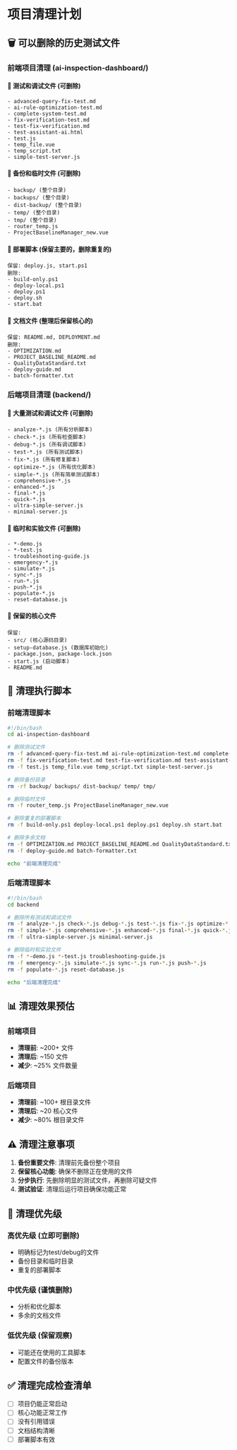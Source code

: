 # 项目清理计划

## 🗑️ 可以删除的历史测试文件

### 前端项目清理 (ai-inspection-dashboard/)

#### 📁 测试和调试文件 (可删除)
```
- advanced-query-fix-test.md
- ai-rule-optimization-test.md
- complete-system-test.md
- fix-verification-test.md
- test-fix-verification.md
- test-assistant-ai.html
- test.js
- temp_file.vue
- temp_script.txt
- simple-test-server.js
```

#### 📁 备份和临时文件 (可删除)
```
- backup/ (整个目录)
- backups/ (整个目录)
- dist-backup/ (整个目录)
- temp/ (整个目录)
- tmp/ (整个目录)
- router_temp.js
- ProjectBaselineManager_new.vue
```

#### 📁 部署脚本 (保留主要的，删除重复的)
```
保留: deploy.js, start.ps1
删除: 
- build-only.ps1
- deploy-local.ps1
- deploy.ps1
- deploy.sh
- start.bat
```

#### 📁 文档文件 (整理后保留核心的)
```
保留: README.md, DEPLOYMENT.md
删除:
- OPTIMIZATION.md
- PROJECT_BASELINE_README.md
- QualityDataStandard.txt
- deploy-guide.md
- batch-formatter.txt
```

### 后端项目清理 (backend/)

#### 📁 大量测试和调试文件 (可删除)
```
- analyze-*.js (所有分析脚本)
- check-*.js (所有检查脚本)
- debug-*.js (所有调试脚本)
- test-*.js (所有测试脚本)
- fix-*.js (所有修复脚本)
- optimize-*.js (所有优化脚本)
- simple-*.js (所有简单测试脚本)
- comprehensive-*.js
- enhanced-*.js
- final-*.js
- quick-*.js
- ultra-simple-server.js
- minimal-server.js
```

#### 📁 临时和实验文件 (可删除)
```
- *-demo.js
- *-test.js
- troubleshooting-guide.js
- emergency-*.js
- simulate-*.js
- sync-*.js
- run-*.js
- push-*.js
- populate-*.js
- reset-database.js
```

#### 📁 保留的核心文件
```
保留:
- src/ (核心源码目录)
- setup-database.js (数据库初始化)
- package.json, package-lock.json
- start.js (启动脚本)
- README.md
```

## 🧹 清理执行脚本

### 前端清理脚本
```bash
#!/bin/bash
cd ai-inspection-dashboard

# 删除测试文件
rm -f advanced-query-fix-test.md ai-rule-optimization-test.md complete-system-test.md
rm -f fix-verification-test.md test-fix-verification.md test-assistant-ai.html
rm -f test.js temp_file.vue temp_script.txt simple-test-server.js

# 删除备份目录
rm -rf backup/ backups/ dist-backup/ temp/ tmp/

# 删除临时文件
rm -f router_temp.js ProjectBaselineManager_new.vue

# 删除重复的部署脚本
rm -f build-only.ps1 deploy-local.ps1 deploy.ps1 deploy.sh start.bat

# 删除多余文档
rm -f OPTIMIZATION.md PROJECT_BASELINE_README.md QualityDataStandard.txt
rm -f deploy-guide.md batch-formatter.txt

echo "前端清理完成"
```

### 后端清理脚本
```bash
#!/bin/bash
cd backend

# 删除所有测试和调试文件
rm -f analyze-*.js check-*.js debug-*.js test-*.js fix-*.js optimize-*.js
rm -f simple-*.js comprehensive-*.js enhanced-*.js final-*.js quick-*.js
rm -f ultra-simple-server.js minimal-server.js

# 删除临时和实验文件
rm -f *-demo.js *-test.js troubleshooting-guide.js
rm -f emergency-*.js simulate-*.js sync-*.js run-*.js push-*.js
rm -f populate-*.js reset-database.js

echo "后端清理完成"
```

## 📊 清理效果预估

### 前端项目
- **清理前**: ~200+ 文件
- **清理后**: ~150 文件
- **减少**: ~25% 文件数量

### 后端项目  
- **清理前**: ~100+ 根目录文件
- **清理后**: ~20 核心文件
- **减少**: ~80% 根目录文件

## ⚠️ 清理注意事项

1. **备份重要文件**: 清理前先备份整个项目
2. **保留核心功能**: 确保不删除正在使用的文件
3. **分步执行**: 先删除明显的测试文件，再删除可疑文件
4. **测试验证**: 清理后运行项目确保功能正常

## 🎯 清理优先级

### 高优先级 (立即可删除)
- 明确标记为test/debug的文件
- 备份目录和临时目录
- 重复的部署脚本

### 中优先级 (谨慎删除)
- 分析和优化脚本
- 多余的文档文件

### 低优先级 (保留观察)
- 可能还在使用的工具脚本
- 配置文件的备份版本

## ✅ 清理完成检查清单

- [ ] 项目仍能正常启动
- [ ] 核心功能正常工作
- [ ] 没有引用错误
- [ ] 文档结构清晰
- [ ] 部署脚本有效
